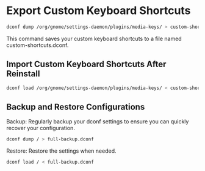 # Export Custom Keyboard Shortcuts

```bash
dconf dump /org/gnome/settings-daemon/plugins/media-keys/ > custom-shortcuts.dconf
```

This command saves your custom keyboard shortcuts to a file named custom-shortcuts.dconf.

## Import Custom Keyboard Shortcuts After Reinstall

```bash
dconf load /org/gnome/settings-daemon/plugins/media-keys/ < custom-shortcuts.dconf
```

## Backup and Restore Configurations

Backup: Regularly backup your dconf settings to ensure you can quickly recover your configuration.

```bash
dconf dump / > full-backup.dconf
```

Restore: Restore the settings when needed.

```bash
dconf load / < full-backup.dconf
```
